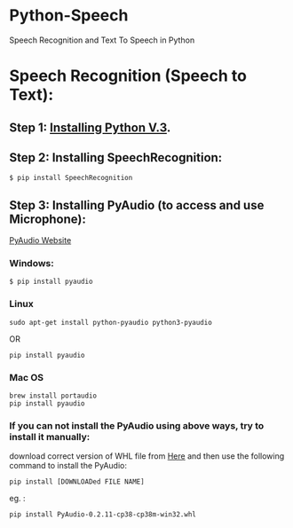 # Python-Speech
Speech Recognition and Text To Speech in Python


# Speech Recognition (Speech to Text):

## Step 1: [Installing Python V.3](https://www.python.org/downloads/).

## Step 2: Installing SpeechRecognition:
```
$ pip install SpeechRecognition
```

## Step 3: Installing PyAudio (to access and use Microphone):
[PyAudio Website](https://people.csail.mit.edu/hubert/pyaudio/)

### Windows:
```
$ pip install pyaudio
```
### Linux
```
sudo apt-get install python-pyaudio python3-pyaudio
```
OR
```
pip install pyaudio
```
### Mac OS
```
brew install portaudio 
pip install pyaudio
```
### If you can not install the PyAudio using above ways, try to install it manually:
download correct version of WHL file from [Here](https://www.lfd.uci.edu/~gohlke/pythonlibs/#pyaudio) and then use the following command to install the PyAudio:
```
pip install [DOWNLOADed FILE NAME]
```
eg. :
```
pip install PyAudio‑0.2.11‑cp38‑cp38m‑win32.whl
```

